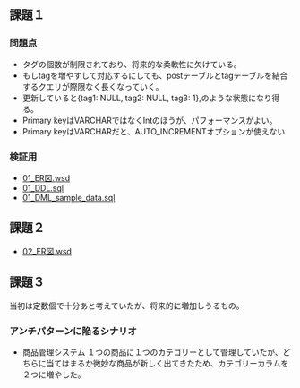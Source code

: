 ## 課題１
### 問題点
- タグの個数が制限されており、将来的な柔軟性に欠けている。
- もしtagを増やすして対応するにしても、postテーブルとtagテーブルを結合するクエリが際限なく長くなっていく。
- 更新していると{tag1: NULL, tag2: NULL, tag3: 1},のような状態になり得る。
- Primary keyはVARCHARではなくIntのほうが、パフォーマンスがよい。
- Primary keyはVARCHARだと、AUTO_INCREMENTオプションが使えない
### 検証用
- [01_ER図.wsd](./01_ER%E5%9B%B3.wsd)
- [01_DDL.sql](./01_DDL.sql)
- [01_DML_sample_data.sql](./01_DML_sample_data.sql)

## 課題２
- [02_ER図.wsd](./01_ER%E5%9B%B3.wsd)

## 課題３
当初は定数個で十分あと考えていたが、将来的に増加しうるもの。
### アンチパターンに陥るシナリオ
- 商品管理システム
１つの商品に１つのカテゴリーとして管理していたが、どちらに当てはまるか微妙な商品が新しく出てきたため、カテゴリーカラムを２つに増やした。
